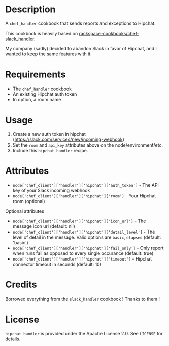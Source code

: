 Description
===========

A `chef_handler` cookbook that sends reports and exceptions to Hipchat.

This cookbook is heavily based on [rackspace-cookbooks/chef-slack_handler](https://github.com/rackspace-cookbooks/chef-slack_handler).

My company (sadly) decided to abandon Slack in favor of Hipchat, and I wanted to keep the same features with it.

Requirements
============

* The `chef_handler` cookbook
* An existing Hipchat auth token
* In option, a room name

Usage
=====

1. Create a new auth token in hipchat (https://slack.com/services/new/incoming-webhook)
2. Set the `room` and `api_key` attributes above on the node/environment/etc.
3. Include this `hipchat_handler` recipe.

Attributes
==========
* `node['chef_client']['handler']['hipchat']['auth_token']` - The API key of your Slack incoming webhook 
* `node['chef_client']['handler']['hipchat']['room']` - Your Hipchat room (optional)

Optional attributes

* `node['chef_client']['handler']['hipchat']['icon_url']` - The message icon url (default: nil)
* `node['chef_client']['handler']['hipchat']['detail_level']` - The level of detail in the message. Valid options are `basic`, `elapsed` (default: 'basic')
* `node['chef_client']['handler']['hipchat']['fail_only']` - Only report when runs fail as opposed to every single occurance (default: true)
* `node['chef_client']['handler']['hipchat']['timeout']` - Hipchat connector timeout in seconds (default: 10)

Credits
=======

Borrowed everything from the `slack_handler` cookbook ! Thanks to them !

License
=======

`hipchat_handler` is provided under the Apache License 2.0. See `LICENSE` for details.
